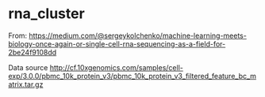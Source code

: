 # rna_cluster
From: https://medium.com/@sergeykolchenko/machine-learning-meets-biology-once-again-or-single-cell-rna-sequencing-as-a-field-for-2be24f9108dd


Data source http://cf.10xgenomics.com/samples/cell-exp/3.0.0/pbmc_10k_protein_v3/pbmc_10k_protein_v3_filtered_feature_bc_matrix.tar.gz
